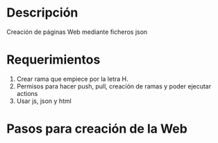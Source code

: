 # Descripción
Creación de páginas Web mediante ficheros json

# Requerimientos
1. Crear rama que empiece por la letra H.
2. Permisos para hacer push, pull, creación de ramas y poder ejecutar actions
3. Usar js, json y html 

# Pasos para creación de la Web